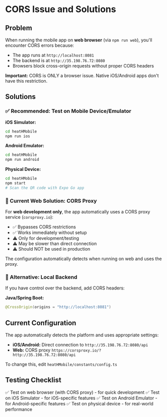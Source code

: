 # CORS Issue and Solutions

## Problem
When running the mobile app on **web browser** (via `npm run web`), you'll encounter CORS errors because:
- The app runs at `http://localhost:8081`
- The backend is at `http://35.198.76.72:8080`
- Browsers block cross-origin requests without proper CORS headers

**Important:** CORS is ONLY a browser issue. Native iOS/Android apps don't have this restriction.

## Solutions

### ✅ Recommended: Test on Mobile Device/Emulator

**iOS Simulator:**
```bash
cd heatHMobile
npm run ios
```

**Android Emulator:**
```bash
cd heatHMobile
npm run android
```

**Physical Device:**
```bash
cd heatHMobile
npm start
# Scan the QR code with Expo Go app
```

### 🔧 Current Web Solution: CORS Proxy

For **web development only**, the app automatically uses a CORS proxy service (`corsproxy.io`):
- ✅ Bypasses CORS restrictions
- ✅ Works immediately without setup
- ⚠️ Only for development/testing
- ⚠️ May be slower than direct connection
- ⚠️ Should NOT be used in production

The configuration automatically detects when running on web and uses the proxy.

### 🎯 Alternative: Local Backend

If you have control over the backend, add CORS headers:

**Java/Spring Boot:**
```java
@CrossOrigin(origins = "http://localhost:8081")
```

## Current Configuration

The app automatically detects the platform and uses appropriate settings:

- **iOS/Android:** Direct connection to `http://35.198.76.72:8080/api`
- **Web:** CORS proxy `https://corsproxy.io/?http://35.198.76.72:8080/api`

To change this, edit `heatHMobile/constants/config.ts`

## Testing Checklist

✅ Test on web browser (with CORS proxy) - for quick development
✅ Test on iOS Simulator - for iOS-specific features
✅ Test on Android Emulator - for Android-specific features
✅ Test on physical device - for real-world performance

